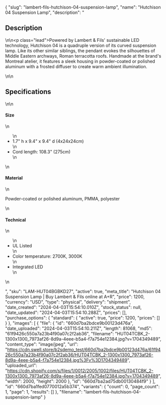 {
  "slug": "lambert-fils-hutchison-04-suspension-lamp",
  "name": "Hutchison 04 Suspension Lamp",
  "description": "<h2>Description</h2>\n<!-- split -->\n<p class=\"lead\">Powered by Lambert &amp; Fils' sustainable LED technology, Hutchison 04 is a quadruple version of its curved suspension lamp. Like its other similar siblings, the pendant evokes the silhouettes of Middle Eastern archways, Roman terracotta roofs. Handmade at the brand's Montreal atelier, it features a sleek housing in powder-coated or polished aluminum with a frosted diffuser to create warm ambient illumination. </p>\n<!-- split -->\n<h2>Specifications</h2>\n<!-- split -->\n<h4>Size</h4>\n<ul>\n<li>1.7\" h x 9.4\" x 9.4\" d (4x24x24cm)</li>\n<li>Cord length: 108.3\" (275cm)</li>\n</ul>\n<h4>Material</h4>\n<p>Powder-coated or polished aluminum, PMMA, polyester</p>\n<h4>Technical</h4>\n<ul>\n<li>UL Listed</li>\n<li>Color temperature: 2700K, 3000K</li>\n<li>Integrated LED</li>\n</ul>\n<ul></ul>",
  "sku": "LAM-HUT04BGBKD27",
  "active": true,
  "meta_title": "Hutchison 04 Suspension Lamp | Buy Lambert & Fils online at A+R",
  "price": 1200,
  "currency": "USD",
  "type": "physical",
  "delivery": "shipment",
  "date_created": "2024-04-03T15:54:10.010Z",
  "stock_status": null,
  "date_updated": "2024-04-03T15:54:10.288Z",
  "prices": [],
  "purchase_options": {
    "standard": {
      "active": true,
      "price": 1200,
      "prices": []
    }
  },
  "images": [
    {
      "file": {
        "id": "660d7ba2bdce9b00123d476a",
        "date_uploaded": "2024-04-03T15:54:10.211Z",
        "length": 81068,
        "md5": "61f9426c550a7a23b4f90a07c2f2ab36",
        "filename": "HUT04TCBK_2-1300x1300_7973af26-8d9a-4eee-b5a4-f7a754e12384.jpg?v=1704349489",
        "content_type": "image/jpeg",
        "url": "https://cdn.swell.store/b2sdemo_test/660d7ba2bdce9b00123d476a/61f9426c550a7a23b4f90a07c2f2ab36/HUT04TCBK_2-1300x1300_7973af26-8d9a-4eee-b5a4-f7a754e12384.jpg%3Fv%3D1704349489",
        "uploaded_url": "https://cdn.shopify.com/s/files/1/0012/2005/1002/files/HUT04TCBK_2-1300x1300_7973af26-8d9a-4eee-b5a4-f7a754e12384.jpg?v=1704349489",
        "width": 2000,
        "height": 2000
      },
      "id": "660d7ba2ad75db00130484f9"
    }
  ],
  "id": "660d7ba1fed0770012a5b374",
  "variants": {
    "count": 0,
    "page_count": 1,
    "page": 1,
    "results": []
  },
  "filename": "lambert-fils-hutchison-04-suspension-lamp"
}
